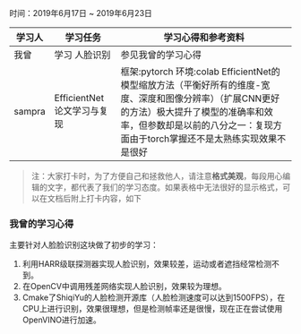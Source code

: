 时间：2019年6月17日 ~ 2019年6月23日

学习人|学习任务|学习心得和参考资料
------ | ------ | ------ 
我曾 | 学习 人脸识别 | 参见我曾的学习心得
sampra | EfficientNet论文学习与复现  | 框架:pytorch 环境:colab   EfficientNet的模型缩放方法（平衡好所有的维度-宽度、深度和图像分辨率）（扩展CNN更好的方法）极大提升了模型的准确率和效率，但参数却是以前的八分之一：复现方面由于torch掌握还不是太熟练实现效果不是很好

> 注：大家打卡时，为了方便自己和拯救他人，请注意**格式美观**，每段用心编辑的文字，都代表了我们的学习态度。如果表格中无法很好的显示格式，可以在文档后附上打卡内容，如下

### 我曾的学习心得
主要针对人脸脸识别这块做了初步的学习：
1. 利用HARR级联探测器实现人脸识别，效果较差，运动或者遮挡经常检测不到。
2. 在OpenCV中调用残差网络实现人脸识别，效果较为理想。
3. Cmake了ShiqiYu的人脸检测开源库（人脸检测速度可以达到1500FPS），在CPU上进行识别，效果很理想，但是检测帧率还是很慢，现在正在尝试使用OpenVINO进行加速。
